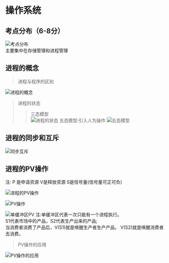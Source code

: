 # 操作系统

## 考点分布（6-8分）
![考点分布](https://raw.githubusercontent.com/programmerIm/MyPictures/main/images20220319153446.png)  
主要集中在存储管理和进程管理

## 进程的概念
> 进程与程序的区别  

![进程的概念](https://raw.githubusercontent.com/programmerIm/MyPictures/main/images20220319153713.png)

> 进程的状态  
>> 三态模型  
![进程的状态](https://raw.githubusercontent.com/programmerIm/MyPictures/main/images20220319160946.png)
>> 五态模型:引入人为操作
![五态模型](https://raw.githubusercontent.com/programmerIm/MyPictures/main/images20220319161402.png)  


## 进程的同步和互斥

![同步互斥](https://raw.githubusercontent.com/programmerIm/MyPictures/main/images20220319161602.png)


## 进程的PV操作
注: P 是申请资源 V是释放资源 S是信号量(信号量可正可负)  

![进程的PV操作](https://raw.githubusercontent.com/programmerIm/MyPictures/main/images20220319161758.png)  

![PV操作](https://raw.githubusercontent.com/programmerIm/MyPictures/main/images20220319162212.png)

![单缓冲区PV](https://raw.githubusercontent.com/programmerIm/MyPictures/main/images20220319162548.png)
注:单缓冲区代表一次只能有一个进程执行。  
   S1代表市场中的产品，S2代表生产出来的产品;  
   当消费者消费了产品后，V(S1)就是唤醒生产者生产产品。 V(S2)就是唤醒消费者去消费。  

> PV操作的应用  

![PV操作的应用](https://raw.githubusercontent.com/programmerIm/MyPictures/main/images20220319163152.png)  